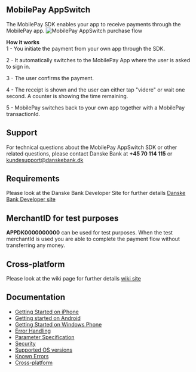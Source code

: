 ## MobilePay AppSwitch
The MobilePay SDK enables your app to receive payments through the MobilePay app.
![][1]

**How it works**  
1 - You initiate the payment from your own app through the SDK.

2 - It automatically switches to the MobilePay App where the user is asked to sign in.

3 - The user confirms the payment.

4 - The receipt is shown and the user can either tap "videre" or wait one second. A counter is showing the time remaining.

5 - MobilePay switches back to your own app together with a MobilePay transactionId.

## Support
For technical questions about the MobilePay AppSwitch SDK or other related questions, please contact Danske Bank at **+45 70 114 115** or [kundesupport@danskebank.dk](mailto://kundesupport@danskebank.dk)

## Requirements
Please look at the Danske Bank Developer Site for further details [Danske Bank Developer site](http://danskebank.dk/da-dk/mobilepay/pages/app-switch.aspx)

  [1]: https://github.com/DanskeBank/MobilePay-AppSwitch-SDK/blob/master/doc/wiki/images/mobilepay_appswitch_purchase_flow.png "MobilePay AppSwitch purchase flow"

## MerchantID for test purposes
**APPDK0000000000** can be used for test purposes. When the test merchantId is used you are able to complete the payment flow without transferring any money.

## Cross-platform
Please look at the wiki page for further details [wiki site](https://github.com/DanskeBank/MobilePay-AppSwitch-SDK/wiki/Cross-platform)

## Documentation
 * [Getting Started on iPhone](https://github.com/DanskeBank/MobilePay-AppSwitch-SDK/wiki/Getting-Started-on-iPhone)
 * [Getting started on Android](https://github.com/DanskeBank/MobilePay-AppSwitch-SDK/wiki/Getting-started-on-Android)
 * [Getting Started on Windows Phone](https://github.com/DanskeBank/MobilePay-AppSwitch-SDK/wiki/Getting-Started-on-Windows-Phone)
 * [Error Handling](https://github.com/DanskeBank/MobilePay-AppSwitch-SDK/wiki/Error-handling)
 * [Parameter Specification](https://github.com/DanskeBank/MobilePay-AppSwitch-SDK/wiki/Parameter-Specification)
 * [Security](https://github.com/DanskeBank/MobilePay-AppSwitch-SDK/wiki/Security)
 * [Supported OS versions](https://github.com/DanskeBank/MobilePay-AppSwitch-SDK/wiki/Supported-OS-versions)
 * [Known Errors](https://github.com/DanskeBank/MobilePay-AppSwitch-SDK/wiki/Known-errors)
 * [Cross-platform](https://github.com/DanskeBank/MobilePay-AppSwitch-SDK/wiki/Cross-platform)
